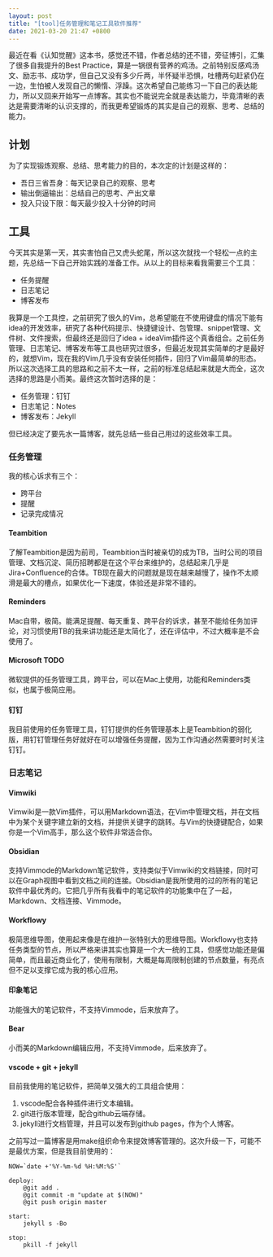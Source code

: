 ```yaml
---
layout: post
title: "[tool]任务管理和笔记工具软件推荐"
date: 2021-03-20 21:47 +0800
---
```

最近在看《认知觉醒》这本书，感觉还不错，作者总结的还不错，旁征博引，汇集了很多自我提升的Best Practice，算是一锅很有营养的鸡汤。之前特别反感鸡汤文、励志书、成功学，但自己又没有多少斤两，半怀疑半恐惧，吐槽两句赶紧仍在一边，生怕被人发现自己的懒惰、浮躁。这次希望自己能练习一下自己的表达能力，所以又回来开始写一点博客。其实也不能说完全就是表达能力，毕竟清晰的表达是需要清晰的认识支撑的，而我更希望锻炼的其实是自己的观察、思考、总结的能力。

## 计划

为了实现锻炼观察、总结、思考能力的目的，本次定的计划是这样的：

* 吾日三省吾身：每天记录自己的观察、思考
* 输出倒逼输出：总结自己的思考、产出文章
* 投入只设下限：每天最少投入十分钟的时间

## 工具

今天其实是第一天，其实害怕自己又虎头蛇尾，所以这次就找一个轻松一点的主题，先总结一下自己开始实践的准备工作。从以上的目标来看我需要三个工具：

* 任务提醒
* 日志笔记
* 博客发布

我算是一个工具控，之前研究了很久的Vim，总希望能在不使用键盘的情况下能有idea的开发效率，研究了各种代码提示、快捷键设计、包管理、snippet管理、文件树、文件搜索，但最终还是回归了idea + ideaVim插件这个真香组合。之前任务管理、日志笔记、博客发布等工具也研究过很多，但最近发现其实简单的才是最好的，就想Vim，现在我的Vim几乎没有安装任何插件，回归了Vim最简单的形态。所以这次选择工具的思路和之前不太一样，之前的标准总结起来就是大而全，这次选择的思路是小而美。最终这次暂时选择的是：

* 任务管理：钉钉
* 日志笔记：Notes
* 博客发布：Jekyll

但已经决定了要先水一篇博客，就先总结一些自己用过的这些效率工具。

### 任务管理
我的核心诉求有三个：
* 跨平台
* 提醒
* 记录完成情况

#### Teambition
了解Teambition是因为前司，Teambition当时被亲切的成为TB，当时公司的项目管理、文档沉淀、简历招聘都是在这个平台来维护的，总结起来几乎是Jira+Confluence的合体。TB现在最大的问题就是现在越来越慢了，操作不太顺滑是最大的槽点，如果优化一下速度，体验还是非常不错的。

#### Reminders
Mac自带，极简。能满足提醒、每天重复、跨平台的诉求，甚至不能给任务加评论，对习惯使用TB的我来讲功能还是太简化了，还在评估中，不过大概率是不会使用了。

#### Microsoft TODO
微软提供的任务管理工具，跨平台，可以在Mac上使用，功能和Reminders类似，也属于极简应用。

#### 钉钉
我目前使用的任务管理工具，钉钉提供的任务管理基本上是Teambition的弱化版，用钉钉管理任务好就好在可以增强任务提醒，因为工作沟通必然需要时时关注钉钉。

### 日志笔记

#### Vimwiki
Vimwiki是一款Vim插件，可以用Markdown语法，在Vim中管理文档，并在文档中为某个关键字建立新的文档，并提供关键字的跳转。与Vim的快捷键配合，如果你是一个Vim高手，那么这个软件非常适合你。

#### Obsidian
支持Vimmode的Markdown笔记软件，支持类似于Vimwiki的文档链接，同时可以在Graph视图中看到文档之间的连接。Obsidian是我所使用的过的所有的笔记软件中最优秀的。它把几乎所有我看中的笔记软件的功能集中在了一起，Markdown、文档连接、Vimmode。

#### Workflowy
极简思维导图，使用起来像是在维护一张特别大的思维导图。Workflowy也支持任务类型的节点，所以严格来讲其实也算是一个大一统的工具，但感觉功能还是偏简单，而且最近商业化了，使用有限制，大概是每周限制创建的节点数量，有亮点但不足以支撑它成为我的核心应用。

#### 印象笔记
功能强大的笔记软件，不支持Vimmode，后来放弃了。

#### Bear
小而美的Markdown编辑应用，不支持Vimmode，后来放弃了。

#### vscode + git + jekyll
目前我使用的笔记软件，把简单又强大的工具组合使用：
1. vscode配合各种插件进行文本编辑。
2. git进行版本管理，配合github云端存储。
3. jekyll进行文档管理，并且可以发布到github pages，作为个人博客。

之前写过一篇博客是用make组织命令来提效博客管理的。这次升级一下，可能不是最优方案，但是我目前使用的：

``` shell
NOW=`date +'%Y-%m-%d %H:%M:%S'`

deploy:
	@git add .
	@git commit -m "update at $(NOW)"
	@git push origin master

start:
	jekyll s -Bo

stop:
	pkill -f jekyll

```